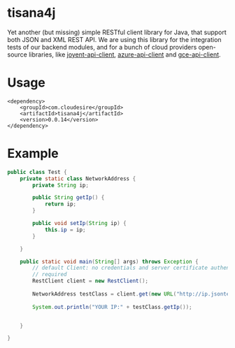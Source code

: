 tisana4j
========

Yet another (but missing) simple RESTful client library for Java, that support both JSON and XML REST API.
We are using this library for the integration tests of our backend modules, and for a bunch of cloud providers open-source libraries, like [joyent-api-client](https://github.com/ClouDesire/joyent-api-client), [azure-api-client](https://github.com/ClouDesire/azure-api-client) and [gce-api-client](https://github.com/ClouDesire/gce-api-client).

Usage
=====

```
<dependency>
    <groupId>com.cloudesire</groupId>
    <artifactId>tisana4j</artifactId>
    <version>0.0.14</version>
</dependency>
```

Example
=======

```java
public class Test {
	private static class NetworkAddress {
		private String ip;

		public String getIp() {
			return ip;
		}

		public void setIp(String ip) {
			this.ip = ip;
		}

	}

	public static void main(String[] args) throws Exception {
		// default Client: no credentials and server certificate authentication
		// required
		RestClient client = new RestClient();
		
		NetworkAddress testClass = client.get(new URL("http://ip.jsontest.com/"),		NetworkAddress.class);
		
		System.out.println("YOUR IP:" + testClass.getIp());


	}

}
```
